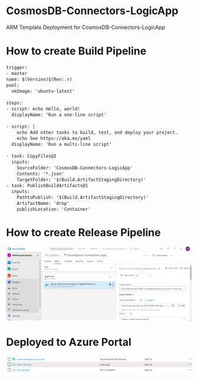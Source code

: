 # CosmosDB-Connectors-LogicApp
ARM Template Deployment for CosmosDB-Connectors-LogicApp


# How to create Build Pipeline

```
trigger:
- master
name: $(Version)$(Rev:.r)
pool:
  vmImage: 'ubuntu-latest'

steps:
- script: echo Hello, world!
  displayName: 'Run a one-line script'

- script: |
    echo Add other tasks to build, test, and deploy your project.
    echo See https://aka.ms/yaml
  displayName: 'Run a multi-line script'

- task: CopyFiles@2
  inputs:
    SourceFolder: 'CosmosDB-Connectors-LogicApp'
    Contents: '*.json'
    TargetFolder: '$(Build.ArtifactStagingDirectory)'
- task: PublishBuildArtifacts@1
  inputs:
    PathtoPublish: '$(Build.ArtifactStagingDirectory)'
    ArtifactName: 'drop'
    publishLocation: 'Container'
```

# How to create Release Pipeline 
![Image1](images/Image1.png)


# Deployed to Azure Portal 
![Image2](images/Image2.png)

